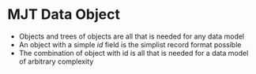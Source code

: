 # MJT Data Object

- Objects and trees of objects are all that is needed for any data model
- An object with a simple _id_ field is the simplist record format possible
- The combination of object with id is all that is needed for a data model of arbitrary complexity